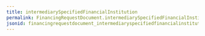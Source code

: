```yaml
---
title: intermediarySpecifiedFinancialInstitution
permalink: FinancingRequestDocument.intermediarySpecifiedFinancialInstitution.html
jsonid: financingrequestdocument_intermediaryspecifiedfinancialinstitution
---
```

